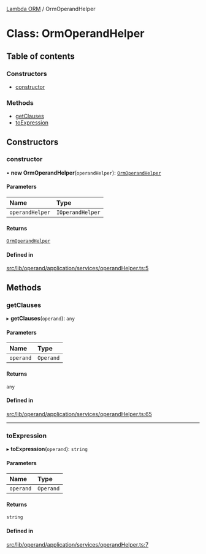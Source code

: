 [Lambda ORM](../README.md) / OrmOperandHelper

# Class: OrmOperandHelper

## Table of contents

### Constructors

- [constructor](OrmOperandHelper.md#constructor)

### Methods

- [getClauses](OrmOperandHelper.md#getclauses)
- [toExpression](OrmOperandHelper.md#toexpression)

## Constructors

### constructor

• **new OrmOperandHelper**(`operandHelper`): [`OrmOperandHelper`](OrmOperandHelper.md)

#### Parameters

| Name | Type |
| :------ | :------ |
| `operandHelper` | `IOperandHelper` |

#### Returns

[`OrmOperandHelper`](OrmOperandHelper.md)

#### Defined in

[src/lib/operand/application/services/operandHelper.ts:5](https://github.com/lambda-orm/lambdaorm/blob/81b20e4e/src/lib/operand/application/services/operandHelper.ts#L5)

## Methods

### getClauses

▸ **getClauses**(`operand`): `any`

#### Parameters

| Name | Type |
| :------ | :------ |
| `operand` | `Operand` |

#### Returns

`any`

#### Defined in

[src/lib/operand/application/services/operandHelper.ts:65](https://github.com/lambda-orm/lambdaorm/blob/81b20e4e/src/lib/operand/application/services/operandHelper.ts#L65)

___

### toExpression

▸ **toExpression**(`operand`): `string`

#### Parameters

| Name | Type |
| :------ | :------ |
| `operand` | `Operand` |

#### Returns

`string`

#### Defined in

[src/lib/operand/application/services/operandHelper.ts:7](https://github.com/lambda-orm/lambdaorm/blob/81b20e4e/src/lib/operand/application/services/operandHelper.ts#L7)
